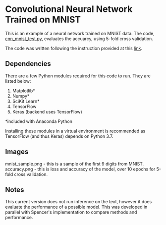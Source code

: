 # Convolutional Neural Network Trained on MNIST
This is an example of a neural network trained on MNIST data. The code, [cnn_mnist_test.py](./cnn_mnist_test.py), evaluates the accuarcy, using 5-fold cross validation.

The code was written following the instruction provided at this [link](https://machinelearningmastery.com/how-to-develop-a-convolutional-neural-network-from-scratch-for-mnist-handwritten-digit-classification/).

## Dependencies
There are a few Python modules required for this code to run. They are listed below:
1. Matplotlib*
2. Numpy*
3. SciKit Learn*
4. TensorFlow
5. Keras (backend uses TensorFlow)

*included with Anaconda Python

Installing these modules in a virtual environment is recommended as TensorFlow (and thus Keras) depends on Python 3.7.

## Images
mnist_sample.png - this is a sample of the first 9 digits from MNIST.
accuracy.png - this is loss and accuracy of the model, over 10 epochs for 5-fold cross validation.

## Notes
This current version does not run inference on the text, however it does evaluate the performance of a possible model. This was developed in parallel with Spencer's implementation to compare methods and performance.